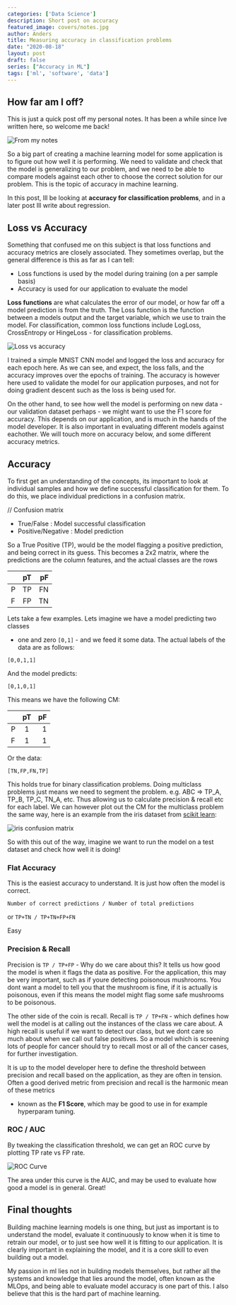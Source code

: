 ```yaml
---
categories: ['Data Science']
description: Short post on accuracy
featured_image: covers/notes.jpg
author: Anders
title: Measuring accuracy in classification problems
date: "2020-08-18"
layout: post
draft: false
series: ["Accuracy in ML"]
tags: ['ml', 'software', 'data']
---
```


## How far am I off?

This is just a quick post off my personal notes. It has been a while since Ive
written here, so welcome me back!

![From my notes](/images/posts/ml/anders_notes.jpg)

So a big part of creating a machine learning model for some application is to
figure out how well it is performing. We need to validate and check that the
model is generalizing to our problem, and we need to be able to compare models
against each other to choose the correct solution for our problem.  This is the
topic of accuracy in machine learning.

In this post, Ill be looking at **accuracy for classification problems**, and in
a later post Ill write about regression.

## Loss vs Accuracy

Something that confused me on this subject is that loss functions
and accuracy metrics are closely associated. They sometimes overlap, but the
general difference is this as far as I can tell:

- Loss functions is used by the model during training (on a per sample basis)
- Accuracy is used for our application to evaluate the model

**Loss functions** are what calculates the error of our model, or how far off a 
model prediction is from the truth. The Loss function is the function between a
models output and the target variable, which we use to train the model. For 
classification, common loss functions include LogLoss, CrossEntropy or 
HingeLoss - for classification problems.

![Loss vs accuracy](/images/posts/ml/loss_vs_acc.png)

I trained a simple MNIST CNN model and logged the loss and accuracy for each
epoch here.  As we can see, and expect, the loss falls, and the
accuracy improves over the epochs of training. The accuracy is however here
used to validate the model for our application purposes, and not for doing
gradient descent such as the loss is being used for.

On the other hand, to see how well the model is performing on new data - our
validation dataset perhaps - we might want to use the F1 score for accuracy. 
This depends on our application, and is much in the hands of the model 
developer.  It is also important in evaluating different models against
eachother. We will touch more on accuracy below, and some different accuracy 
metrics.

## Accuracy

To first get an understanding of the concepts, its important to look at
individual samples and how we define successful classification for them. To do
this, we place individual predictions in a confusion matrix.

// Confusion matrix

- True/False : Model successful classification
- Positive/Negative : Model prediction

So a True Positive (TP), would be the model flagging a positive prediction, and
being correct in its guess. This becomes a 2x2 matrix, where the predictions
are the column features, and the actual classes are the rows

|       | pT | pF |
| :---        |    :----:   |          ---: |
| P      | TP       | FN   |
| F   | FP        |  TN      |

Lets take a few examples.  Lets imagine we have a model predicting two classes
- one and zero `[0,1]` - and we feed it some data. The actual labels of the
  data are as follows:

`[0,0,1,1]`

And the model predicts:

`[0,1,0,1]`

This means we have the following CM:

|       | pT | pF |
| :---        |    :----:   |          ---: |
| P      | 1       | 1   |
| F   | 1        |  1      |

Or the data:

`[TN,FP,FN,TP]`

This holds true for binary classification problems. Doing multiclass problems
just means we need to segment the problem. e.g. ABC => TP_A, TP_B, TP_C, TN_A, etc.
Thus allowing us to calculate precision & recall etc for each label. We can
however plot out the CM for the multiclass problem the same way, here is an
example from the iris dataset from [scikit
learn](https://scikit-learn.org/stable/auto_examples/model_selection/plot_confusion_matrix.html#sphx-glr-auto-examples-model-selection-plot-confusion-matrix-py):

![iris confusion matrix](/images/posts/ml/confusion_matrix.png)

So with this out of the way, imagine we want to run the model on a test dataset
and check how well it is doing!

### Flat Accuracy

This is the easiest accuracy to understand.  It is just how often the model is
correct.

`Number of correct predictions / Number of total predictions`

or `TP+TN / TP+TN+FP+FN`

Easy

### Precision & Recall

Precision is `TP / TP+FP` - Why do we care about this? It tells us how good the
model is when it flags the data as positive. For the application, this may be
very important, such as if youre detecting poisonous mushrooms.  You dont want
a model to tell you that the mushroom is fine, if it is actually is poisonous,
even if this means the model might flag some safe mushrooms to be poisonous.

The other side of the coin is recall. Recall is `TP / TP+FN` - which defines
how well the model is at calling out the instances of the class we care about.
A high recall is useful if we want to detect our class, but we dont care so
much about when we call out false positives.  So a model which is screening
lots of people for cancer should try to recall most or all of the cancer cases,
for further investigation.

It is up to the model developer here to define the threshold between precision
and recall based on the application, as they are often in tension. Often a good
derived metric from precision and recall is the harmonic mean of these metrics
- known as the **F1 Score**, which may be good to use in for example hyperparam
tuning.

### ROC / AUC

By tweaking the classification threshold, we can get an ROC curve by plotting
TP rate vs FP rate.

![ROC Curve](/images/posts/ml/simple_roc.png)

The area under this curve is the AUC, and may be used to evaluate how good
a model is in general. Great!

## Final thoughts

Building machine learning models is one thing, but just as important is to
understand the model, evaluate it continuously to know when it is time to
retrain our model, or to just see how well it is fitting to our application. It
is clearly important in explaining the model, and it is a core skill to even
building out a model.

My passion in ml lies not in building models themselves, but rather all the
systems and knowledge that lies around the model, often known as the MLOps, and
being able to evaluate model accuracy is one part of this.  I also believe that
this is the hard part of machine learning.



